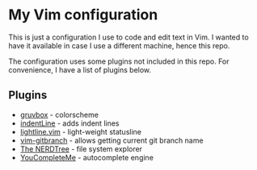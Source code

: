 # My Vim configuration

This is just a configuration I use to code and edit text in Vim. I wanted to have it available in case I use a different machine, hence this repo.

The configuration uses some plugins not included in this repo. For convenience, I have a list of plugins below.

## Plugins

* [gruvbox](https://github.com/morhetz/gruvbox) - colorscheme
* [indentLine](https://github.com/Yggdroot/indentLine) - adds indent lines
* [lightline.vim](https://github.com/itchyny/lightline.vim) - light-weight statusline
* [vim-gitbranch](https://github.com/itchyny/vim-gitbranch) - allows getting current git branch name
* [The NERDTree](https://github.com/preservim/nerdtree) - file system explorer
* [YouCompleteMe](https://github.com/ycm-core/YouCompleteMe) - autocomplete engine

